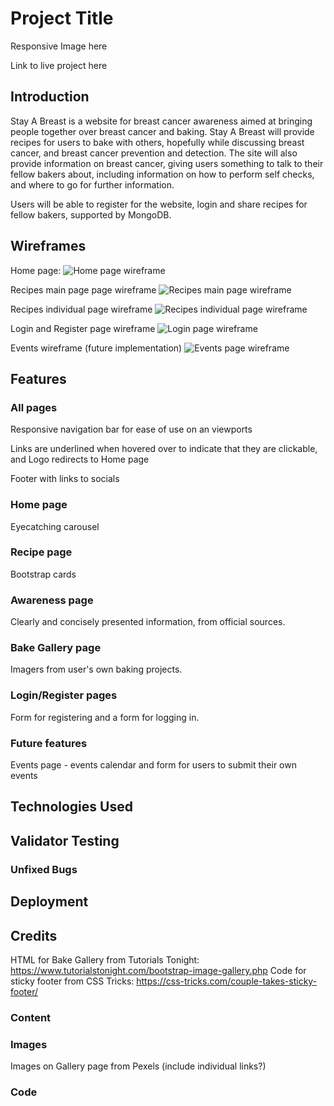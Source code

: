 # Project Title

Responsive Image here 

Link to live project here

## Introduction

Stay A Breast is a website for breast cancer awareness aimed at bringing people together over breast cancer and baking. Stay A Breast will provide recipes for users to bake with others, hopefully while discussing breast cancer, and breast cancer prevention and detection. The site will also provide information on breast cancer, giving users something to talk to their fellow bakers about, including information on how to perform self checks, and where to go for further information.

Users will be able to register for the website, login and share recipes for fellow bakers, supported by MongoDB.


## Wireframes

Home page:
![Home page wireframe](static/images/readme-images/home-wireframe.jpg)

Recipes main page page wireframe
![Recipes main page wireframe](static/images/readme-images/recipes-wireframe.jpg)

Recipes individual page wireframe
![Recipes individual page wireframe](static/images/readme-images/recipe-2.jpg)

Login and Register page wireframe
![Login page wireframe](static/images/readme-images/login-wireframe.jpg)

Events wireframe (future implementation)
![Events page wireframe](static/images/readme-images/events-wireframe.jpg)



## Features

### All pages

Responsive navigation bar for ease of use on an viewports

Links are underlined when hovered over to indicate that they are clickable, and Logo redirects to Home page

Footer with links to socials

### Home page

Eyecatching carousel

### Recipe page

Bootstrap cards

### Awareness page

Clearly and concisely presented information, from official sources.

### Bake Gallery page

Imagers from user's own baking projects.

### Login/Register pages

Form for registering and a form for logging in.


### Future features

Events page - events calendar and form for users to submit their own events


## Technologies Used



## Validator Testing



### Unfixed Bugs




## Deployment




## Credits

HTML for Bake Gallery from Tutorials Tonight: https://www.tutorialstonight.com/bootstrap-image-gallery.php
Code for sticky footer from CSS Tricks: https://css-tricks.com/couple-takes-sticky-footer/

### Content


### Images

Images on Gallery page from Pexels (include individual links?)

### Code